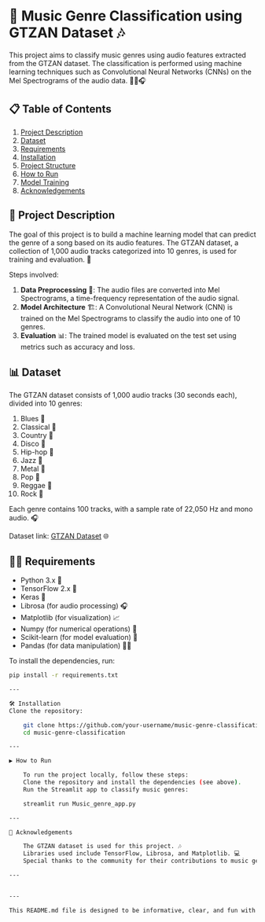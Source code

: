 # 🎵 Music Genre Classification using GTZAN Dataset 🎶

This project aims to classify music genres using audio features extracted from the GTZAN dataset. The classification is performed using machine learning techniques such as Convolutional Neural Networks (CNNs) on the Mel Spectrograms of the audio data. 🧑‍💻🎧

## 📋 Table of Contents
1. [Project Description](#project-description)
2. [Dataset](#dataset)
3. [Requirements](#requirements)
4. [Installation](#installation)
5. [Project Structure](#project-structure)
6. [How to Run](#how-to-run)
7. [Model Training](#model-training)
8. [Acknowledgements](#acknowledgements)

## 📝 Project Description
The goal of this project is to build a machine learning model that can predict the genre of a song based on its audio features. The GTZAN dataset, a collection of 1,000 audio tracks categorized into 10 genres, is used for training and evaluation. 🎼

Steps involved:
1. **Data Preprocessing** 🧹: The audio files are converted into Mel Spectrograms, a time-frequency representation of the audio signal.
2. **Model Architecture** 🏗️: A Convolutional Neural Network (CNN) is trained on the Mel Spectrograms to classify the audio into one of 10 genres.
3. **Evaluation** 📊: The trained model is evaluated on the test set using metrics such as accuracy and loss.

## 📊 Dataset
The GTZAN dataset consists of 1,000 audio tracks (30 seconds each), divided into 10 genres:
1. Blues 🎸
2. Classical 🎻
3. Country 🤠
4. Disco 🪩
5. Hip-hop 🎤
6. Jazz 🎷
7. Metal 🤘
8. Pop 🎤
9. Reggae 🌴
10. Rock 🎸

Each genre contains 100 tracks, with a sample rate of 22,050 Hz and mono audio. 🎧

Dataset link: [GTZAN Dataset](http://marsyas.info/downloads/datasets.html) 🌐

## 🧑‍💻 Requirements
- Python 3.x 🐍
- TensorFlow 2.x 🧠
- Keras 💪
- Librosa (for audio processing) 🎧
- Matplotlib (for visualization) 📈
- Numpy (for numerical operations) 🔢
- Scikit-learn (for model evaluation) 🧪
- Pandas (for data manipulation) 🧑‍💻

To install the dependencies, run:

```bash
pip install -r requirements.txt

---

🛠️ Installation
Clone the repository:

    git clone https://github.com/your-username/music-genre-classification.git
    cd music-genre-classification

---

▶️ How to Run

    To run the project locally, follow these steps:
    Clone the repository and install the dependencies (see above).
    Run the Streamlit app to classify music genres:

    streamlit run Music_genre_app.py

---

🎉 Acknowledgements

    The GTZAN dataset is used for this project. 🎶
    Libraries used include TensorFlow, Librosa, and Matplotlib. 💻
    Special thanks to the community for their contributions to music genre classification! 🙌

---


---

This README.md file is designed to be informative, clear, and fun with the use of emojis. It also includes sections for installation, usage, and model training, making it easy for others to understand and run the project.
